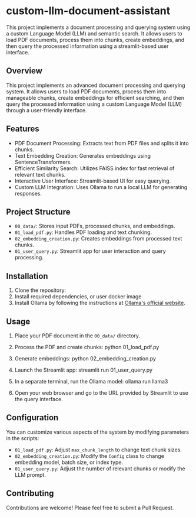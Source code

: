 # custom-llm-document-assistant
This project implements a document processing and querying system using a custom Language Model (LLM) and semantic search. It allows users to load PDF documents, process them into chunks, create embeddings, and then query the processed information using a streamlit-based user interface.


## Overview

This project implements an advanced document processing and querying system. It allows users to load PDF documents, process them into manageable chunks, create embeddings for efficient searching, and then query the processed information using a custom Language Model (LLM) through a user-friendly interface.

## Features

- PDF Document Processing: Extracts text from PDF files and splits it into chunks.
- Text Embedding Creation: Generates embeddings using SentenceTransformers.
- Efficient Similarity Search: Utilizes FAISS index for fast retrieval of relevant text chunks.
- Interactive User Interface: Streamlit-based UI for easy querying.
- Custom LLM Integration: Uses Ollama to run a local LLM for generating responses.

## Project Structure

- `00_data/`: Stores input PDFs, processed chunks, and embeddings.
- `01_load_pdf.py`: Handles PDF loading and text chunking.
- `02_embedding_creation.py`: Creates embeddings from processed text chunks.
- `01_user_query.py`: Streamlit app for user interaction and query processing.

## Installation

1. Clone the repository:
2. Install required dependencies, or user docker image
3. Install Ollama by following the instructions at [Ollama's official website](https://ollama.ai/).

## Usage

1. Place your PDF document in the `00_data/` directory.

2. Process the PDF and create chunks: python 01_load_pdf.py

3. Generate embeddings: python 02_embedding_creation.py

4. Launch the Streamlit app: streamlit run 01_user_query.py

5. In a separate terminal, run the Ollama model: ollama run llama3
  
6. Open your web browser and go to the URL provided by Streamlit to use the query interface.

## Configuration

You can customize various aspects of the system by modifying parameters in the scripts:

- `01_load_pdf.py`: Adjust `max_chunk_length` to change text chunk sizes.
- `02_embedding_creation.py`: Modify the `Config` class to change embedding model, batch size, or index type.
- `01_user_query.py`: Adjust the number of relevant chunks or modify the LLM prompt.

## Contributing

Contributions are welcome! Please feel free to submit a Pull Request.
